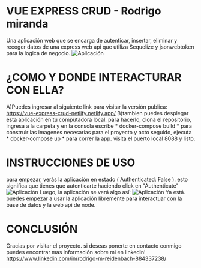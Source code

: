 # VUE EXPRESS CRUD - Rodrigo miranda
Una aplicación web que se encarga de autenticar, insertar, eliminar y recoger datos de una express web api que utiliza Sequelize y jsonwebtoken para la logica de negocio.
![Aplicación](https://res.cloudinary.com/debvhmcid/image/upload/v1698112229/vue-express-principal-verde_h4u7jk.jpg)

# ¿COMO Y DONDE INTERACTURAR CON ELLA?
A)Puedes ingresar al siguiente link para visitar la versión publica: https://vue-express-crud-netlify.netlify.app/
B)tambien puedes desplegar esta aplicación en tu computadora local. para hacerlo, clona el repositorio, ingresa a la carpeta y en la consola escribe * docker-compose build * para construir las imagenes necesarias para el proyecto y acto seguido, ejecuta * docker-compose up * para correr la app. visita el puerto local 8088 y listo.

# INSTRUCCIONES DE USO
para empezar, verás la aplicación en estado ( Authenticated: False ). esto significa que tienes que autenticarte haciendo click en  "Authenticate" 
![Aplicación](https://res.cloudinary.com/debvhmcid/image/upload/v1698113694/vue-express-crud-principal_pst4qr.jpg)
Luego, la aplicación se verá algo así:
![Aplicación](https://res.cloudinary.com/debvhmcid/image/upload/v1698113879/vue-express-crud-authenticated_pxx2hq.jpg)
Ya está. puedes empezar a usar la aplicación libremente para interactuar con la base de datos y la web api de node.

# CONCLUSIÓN
Gracias por visitar el proyecto. si deseas ponerte en contacto conmigo puedes encontrar mas información sobre mi en linkedin! https://www.linkedin.com/in/rodrigo-m-reidenbach-884337238/
